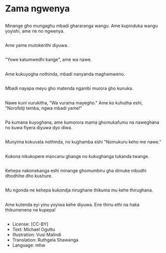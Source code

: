# Zama ngwenya

##
Minange gho mungaghu mbadi ghararanga wangu. Ame kupinduka wangu yoyishi, ame ne no ngwenya.

##
Ame yame mutokerithi diyuwa.

##
"Yowe katumwedhi kange", ame wa nawe.

##
Ame kukuyogha nothinda, mbadi nanyanda maghamweno.

##
Mbadi nayapa meyu gho matenda ngambi murora gho kunuka.

##
Nawe kuni vurukitha, "Wa vurama mayegho." Ame ko kuhutha eshi, "Norofotji temba, ngwa mbadi yame!"

##
Pa kumana kuyoghana, ame kumorora mama ghomukafumu na naweghana no kuwa fiyera diyuwa dyo diwa.

##
Munyima kokuvata nothinda, no kughamba eshi "Nomukuru keho me nawe."

##
Kukona nikukopere mancanu ghange no kukughanga tukanda twange.

##
Kehepa nakonekanga eshi minange ghomumbiru gha dimuke mbudhi dhodhihe dho kushure.

##
Mu ngonda ne kehepa kukondja nirughane thikuma mu kehe thirughana.

##
Ame kutenda eyi yinu yoyiwa kehe diyuwa. Ene thinu ethi na haka thikumenena ne kupepa!

##
* License: [CC-BY]
* Text: Michael Oguttu
* Illustration: Vusi Malindi
* Translation: Ruthgela Shawanga
* Language: mhw

